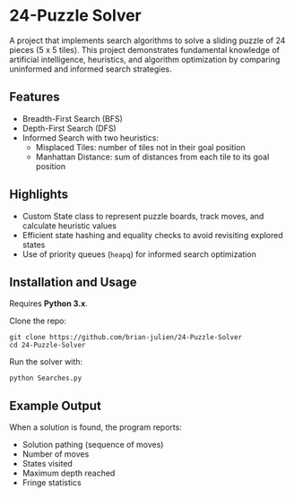 # 24-Puzzle Solver
A project that implements search algorithms to solve a sliding puzzle of 24 pieces (5 x 5 tiles).
This project demonstrates fundamental knowledge of artificial intelligence, heuristics, and algorithm optimization by comparing uninformed and informed search strategies.

## Features
- Breadth-First Search (BFS)
- Depth-First Search (DFS)
- Informed Search with two heuristics:
    - Misplaced Tiles: number of tiles not in their goal position
    - Manhattan Distance: sum of distances from each tile to its goal position

## Highlights
- Custom State class to represent puzzle boards, track moves, and calculate heuristic values  
- Efficient state hashing and equality checks to avoid revisiting explored states  
- Use of priority queues (`heapq`) for informed search optimization

## Installation and Usage
Requires **Python 3.x**.

Clone the repo:
```
git clone https://github.com/brian-julien/24-Puzzle-Solver
cd 24-Puzzle-Solver
```
Run the solver with:
```
python Searches.py
```

## Example Output
When a solution is found, the program reports:
- Solution pathing (sequence of moves)  
- Number of moves  
- States visited  
- Maximum depth reached  
- Fringe statistics  
